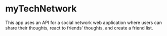 # myTechNetwork
This app uses an API for a social network web application where users can share their thoughts, react to friends’ thoughts, and create a friend list.